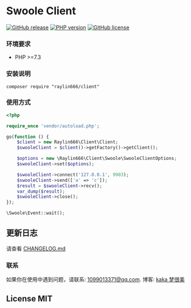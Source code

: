 # Swoole Client

[![GitHub release](https://img.shields.io/github/release/raylin666/php-client.svg)](https://github.com/raylin666/php-client/releases)
[![PHP version](https://img.shields.io/badge/php-%3E%207.3-orange.svg)](https://github.com/php/php-src)
[![GitHub license](https://img.shields.io/badge/license-MIT-blue.svg)](#LICENSE)

### 环境要求

* PHP >=7.3

### 安装说明

```
composer require "raylin666/client"
```

### 使用方式

```php
<?php

require_once 'vendor/autoload.php';

go(function () {
    $client = new Raylin666\Client\Client;
    $swooleClient = $client()->getFactory()->getClient();

    $options = new \Raylin666\Client\Swoole\SwooleClientOptions;
    $swooleClient->set($options);

    $swooleClient->connect('127.0.0.1', 9903);
    $swooleClient->send(['a' => 'c']);
    $result = $swooleClient->recv();
    var_dump($result);
    $swooleClient->close();
});

\Swoole\Event::wait();
```

## 更新日志

请查看 [CHANGELOG.md](CHANGELOG.md)

### 联系

如果你在使用中遇到问题，请联系: [1099013371@qq.com](mailto:1099013371@qq.com). 博客: [kaka 梦很美](http://www.ls331.com)

## License MIT

